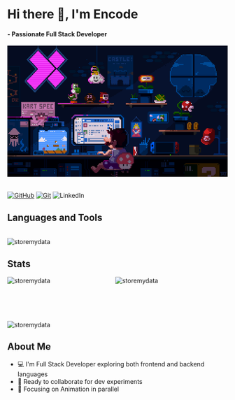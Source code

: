 <h1 align="left"> Hi there 👋, I'm Encode </h1>
<h4 align="left"> - Passionate Full Stack Developer </h4>

<!--![Gif](./room.gif) -->
<img src="./room.gif" alt="gif" height="300" width="600" />


<br> [![GitHub](https://img.shields.io/badge/GitHub-181717.svg?style=for-the-badge&logo=GitHub&logoColor=white)](https://github.com/storemydata)
[![Git](https://img.shields.io/badge/Git-F05032?style=for-the-badge&logo=git&logoColor=white)](https://git-scm.com/)
![LinkedIn](https://img.shields.io/badge/LinkedIn-%230077B5.svg?style=for-the-badge&logo=linkedin&logoColor=white)
<br>

## Languages and Tools
<br><img alt="storemydata" src="https://skillicons.dev/icons?i=html,css,js,mongodb,express,react,nodejs,blender,vercel&theme=dark"/> </br>

## Stats
<img  align="left" width="49%" src="https://github-readme-stats.vercel.app/api?username=storemydata&show_icons=true&theme=dark" alt="storemydata"/>
<img src="https://github-readme-stats.vercel.app/api/top-langs/?username=storemydata&hide_progress=true&theme=dark" alt="storemydata"/> <br><br><br><br><br>

<img align="center" src="https://streak-stats.demolab.com/?user=storemydata&theme=shadow-brown" alt="storemydata"/> </p>

## About Me
- :computer: I'm Full Stack Developer exploring both frontend and backend languages
- :handshake: Ready to collaborate for dev experiments
- :art: Focusing on Animation in parallel







 

